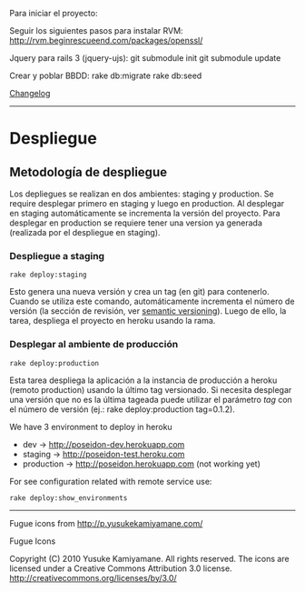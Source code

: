Para iniciar el proyecto:

Seguir los siguientes pasos para instalar RVM:
http://rvm.beginrescueend.com/packages/openssl/

Jquery para rails 3 (jquery-ujs):
	git submodule init
	git submodule update

Crear y poblar BBDD:
	rake db:migrate
	rake db:seed

[Changelog](https://github.com/maxidr/rms/blob/master/CHANGELOG.md)

-----------------------------------------------------------------------

Despliegue 
==========

## Metodología de despliegue

Los depliegues se realizan en dos ambientes: staging y production.  Se require desplegar primero en staging y luego en production.  Al desplegar en staging automáticamente se incrementa la versión del proyecto.  Para desplegar en production se requiere tener una version ya generada (realizada por el despliegue en staging).

### Despliegue a staging
    
    rake deploy:staging

Esto genera una nueva versión y crea un tag (en git) para contenerlo.  Cuando se utiliza este comando, automáticamente incrementa el número de versión (la sección de revisión, ver [semantic versioning](http://semver.org/)).  Luego de ello, la tarea, despliega el proyecto en heroku usando la rama.

### Desplegar al ambiente de producción

    rake deploy:production

Esta tarea despliega la aplicación a la instancia de producción a heroku (remoto production) usando la último tag versionado.  Si necesita desplegar una versión que no es la última tageada puede utilizar el parámetro *tag* con el número de versión (ej.: rake deploy:production tag=0.1.2).


We have 3 environment to deploy in heroku

* dev        ->  http://poseidon-dev.herokuapp.com
* staging    ->  http://poseidon-test.heroku.com
* production ->  http://poseidon.herokuapp.com (not working yet)

For see configuration related with remote service use:

    rake deploy:show_environments


-------------------------------------------------------------------------------------------------------

Fugue icons from http://p.yusukekamiyamane.com/

Fugue Icons

Copyright (C) 2010 Yusuke Kamiyamane. All rights reserved.
The icons are licensed under a Creative Commons Attribution
3.0 license. <http://creativecommons.org/licenses/by/3.0/>

